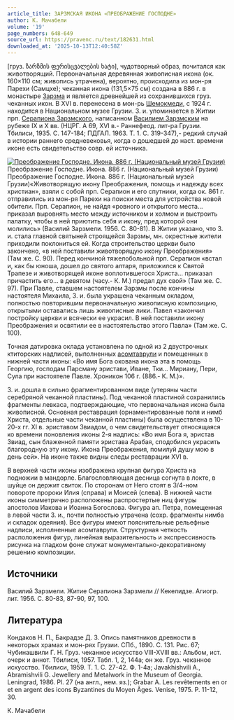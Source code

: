 ```yaml
---
article_title: ЗАРЗМСКАЯ ИКОНА «ПРЕОБРАЖЕНИЕ ГОСПОДНЕ»
author: К. Мачабели
volume: '19'
page_numbers: 648-649
source_url: https://pravenc.ru/text/182631.html
downloaded_at: '2025-10-13T12:40:58Z'
---
```


[груз. ზარზმის ფერისცვალების ხატი], чудотворный образ, почитался как животворящий. Первоначальная деревянная живописная икона (ок. 160×110 см; живопись утрачена), вероятно, происходила из мон-ря Парехи (Самцхе); чеканная икона (131,5×75 см) создана в 886 г. в монастыре [Зарзма](https://pravenc.ru/text/Зарзма.html) и является древнейшей из сохранившихся груз. чеканных икон. В XVI в. перенесена в мон-рь [Шемокмеди](https://pravenc.ru/text/Шемокмеди.html), с 1924 г. находится в Национальном музее Грузии. З. и. упоминается в Житии прп. [Серапиона Зарзмского](<https://pravenc.ru/text/Серапиона Зарзмского.html>), написанном [Василием Зарзмским](<https://pravenc.ru/text/Василием Зарзмским.html>) на рубеже IX и X вв. (НЦРГ. А 69, XVI в.- Раннефеод. лит-ра Грузии. Тбилиси, 1935. С. 147-184; ПДГАЛ. 1963. Т. 1. С. 319-347),- редкий случай в истории раннего средневековья, когда о дошедшей до наст. времени иконе есть свидетельство совр. ей источника.

[![Преображение Господне. Икона. 886 г. (Национальный музей Грузии)](https://pravenc.ru/data/332/487/1234/i200.jpg "Кликните для увеличения картинки")](https://pravenc.ru/data/332/487/1234/i400.jpg)Преображение Господне. Икона. 886 г. (Национальный музей Грузии)  
Преображение Господне. Икона. 886 г. (Национальный музей Грузии)«Животворящую икону Преображения, помощь и надежду всех христиан», взяли с собой прп. Серапион и его спутники, когда ок. 861 г. отправились из мон-ря Парехи на поиски места для устройства новой обители. Прп. Серапион, не найдя «ровного и открытого места... приказал выровнять место между источником и холмом и выстроить палатку, чтобы в ней приютить себя и икону, пред которой они молились» (Василий Зарзмели. 1956. С. 80-81). В Житии указано, что З. и. стала главной святыней строящейся Зарзмы, мн. окрестные жители приходили поклониться ей. Когда строительство церкви было закончено, «в ней поставили животворящую икону Преображения» (Там же. С. 90). Перед кончиной тяжелобольной прп. Серапион «встал и, как бы юноша, дошел до святого алтаря, приложился к Святой Трапезе и животворящей иконе воплотившегося Христа... приказал причастить его... в девятом (часу.- К. М.) предал дух свой» (Там же. С. 97). При Павле, ставшем настоятелем Зарзмы после кончины настоятеля Михаила, З. и. была украшена чеканным окладом, полностью повторившим первоначальную живописную композицию, открытыми оставались лишь живописные лики. Павел «закончил постройку церкви и всячески ее украсил. В ней поставили икону Преображения и освятили ее в настоятельство этого Павла» (Там же. С. 100).

Точная датировка оклада установлена по одной из 2 двустрочных ктиторских надписей, выполненных [асомтаврули](https://pravenc.ru/text/АСОМТАВРУЛИ.html) и помещенных в нижней части иконы: «Во имя Бога окована икона эта в помощь Георгию, господам Парсману эристави, Иване, Тки… Мириану, Пери, Сула при настоятеле Павле. Хроникон 106 г. (886.- К. М.)».

З. и. дошла в сильно фрагментированном виде (утеряны части серебряной чеканной пластины). Под чеканной пластиной сохранились фрагменты левкаса, подтверждающие, что первоначальная икона была живописной. Основная реставрация (орнаментированные поля и нимб Христа, отдельные части чеканной пластины) была осуществлена в 10-20-х гг. XI в. эриставом Звиадом, о чем свидетельствует относящаяся ко времени поновления иконы 2-я надпись: «Во имя Бога я, эристав Звиад, сын блаженной памяти эристава Арабая, сподобился украсить благородную эту икону. Икона Преображения, помилуй душу мою в день сей». На иконе также видны следы реставрации XVI в.

В верхней части иконы изображена крупная фигура Христа на подножии в мандорле. Благословляющая десница согнута в локте, в шуйце он держит свиток. По сторонам от Него стоят в 3/4-ном повороте пророки Илия (справа) и Моисей (слева). В нижней части иконы симметрично расположены распростертые ниц фигуры апостолов Иакова и Иоанна Богослова. Фигура ап. Петра, помещенная в левой части З. и., почти полностью утрачена (сохр. фрагменты нимба и складок одеяния). Все фигуры имеют пояснительные рельефные надписи, исполненные асомтаврули. Структурная четкость расположения фигур, линейная выразительность и экспрессивность рисунка на гладком фоне служат монументально-декоративному решению композиции.

## Источники

Василий Зарзмели. Житие Серапиона Зарзмели // Кекелидзе. Агиогр. лит. 1956. С. 80-83, 87-90, 97, 100.

## Литература

Кондаков Н. П., Бакрадзе Д. З. Опись памятников древности в некоторых храмах и мон-рях Грузии. СПб., 1890. С. 131. Рис. 67; Чубинашвили Г. Н. Груз. чеканное искусство VIII-XVIII вв.: Альбом, ист. очерк и аннот. Тбилиси, 1957. Табл. 1, 2, 144а; он же. Груз. чеканное искусство. Тбилиси, 1959. Т. 1. С. 27-42. Ф. 1-4а; Javakhishvili A., Abramishvili G. Jewellery and Metalwork in the Museum of Georgia. Leningrad, 1986. Pl. 27 (на англ., нем. яз.); Grabar A. Les rеvêtements en or et en argent des icons Byzantines du Moyen Âges. Venise, 1975. Р. 11-12, 30.

К. Мачабели
